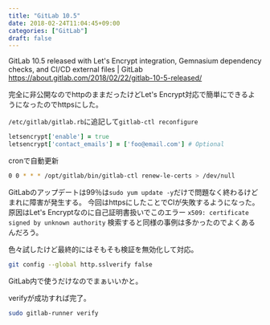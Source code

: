 ```yaml
---
title: "GitLab 10.5"
date: 2018-02-24T11:04:45+09:00
categories: ["GitLab"]
draft: false
---
```


GitLab 10.5 released with Let's Encrypt integration, Gemnasium dependency checks, and CI/CD external files | GitLab
https://about.gitlab.com/2018/02/22/gitlab-10-5-released/

完全に非公開なのでhttpのままだったけどLet's Encrypt対応で簡単にできるようになったのでhttpsにした。

`/etc/gitlab/gitlab.rb`に追記して`gitlab-ctl reconfigure`
```ruby
letsencrypt['enable'] = true
letsencrypt['contact_emails'] = ['foo@email.com'] # Optional
```
cronで自動更新
```bash
0 0 * * * /opt/gitlab/bin/gitlab-ctl renew-le-certs > /dev/null
```

GitLabのアップデートは99％は`sudo yum update -y`だけで問題なく終わるけどまれに障害が発生する。
今回はhttpsにしたことでCIが失敗するようになった。
原因はLet's Encryptなのに自己証明書扱いでこのエラー `x509: certificate signed by unknown authority`
検索すると同様の事例は多かったのでよくあるんだろう。

色々試したけど最終的にはそもそも検証を無効化して対応。
```bash
git config --global http.sslverify false
```
GitLab内で使うだけなのでまぁいいかと。

verifyが成功すれば完了。
```bash
sudo gitlab-runner verify
```
